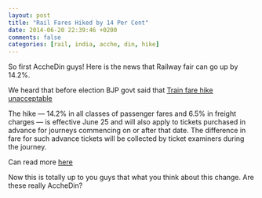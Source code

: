 ```yaml
---
layout: post
title: "Rail Fares Hiked by 14 Per Cent"
date: 2014-06-20 22:39:46 +0200
comments: false
categories: [rail, india, acche, din, hike]
---
```


So first AccheDin guys! Here is the news that Railway fair can go up by 14.2%.

We heard that before election BJP govt said that [Train fare hike unacceptable](http://www.indiatvnews.com/politics/national/train-fare-hike-unacceptable-says-bjp-7621.html)

The hike — 14.2% in all classes of passenger fares and 6.5% in freight charges — is effective June 25 and will also apply to tickets purchased in advance for journeys commencing on or after that date. The difference in fare for such advance tickets will be collected by ticket examiners during the journey.

Can read more [here](http://www.hindustantimes.com/india-news/ahead-of-budget-govt-hikes-rail-fares-by-14-2-with-effect-from-june-25/article1-1231619.aspx)

Now this is totally up to you guys that what you think about this change. Are these really AccheDin?
